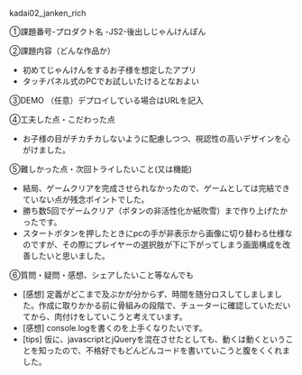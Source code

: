 kadai02_janken_rich

①課題番号-プロダクト名
-JS2-後出しじゃんけんぽん

②課題内容（どんな作品か）
- 初めてじゃんけんをするお子様を想定したアプリ
- タッチパネル式のPCでお試しいたけるとなおよい
 
③DEMO
（任意）デプロイしている場合はURLを記入

④工夫した点・こだわった点
- お子様の目がチカチカしないように配慮しつつ、視認性の高いデザインを心がけました。

⑤難しかった点・次回トライしたいこと(又は機能)
- 結局、ゲームクリアを完成させられなかったので、ゲームとしては完結できていない点が残念ポイントでした。
- 勝ち数5回でゲームクリア（ボタンの非活性化か紙吹雪）まで作り上げたかったです。
- スタートボタンを押したときにpcの手が非表示から画像に切り替わる仕様なのですが、その際にプレイヤーの選択肢が下に下がってしまう画面構成を改善したいと思いました。

⑥質問・疑問・感想、シェアしたいこと等なんでも
- [感想] 定義がどこまで及ぶかが分からず、時間を随分ロスしてしましました。作成に取りかかる前に骨組みの段階で、チューターに確認していただいてから、肉付けをしていこうと考えています。
- [感想] console.logを書くのを上手くなりたいです。
- [tips] 仮に、javascriptとjQueryを混在させたとしても、動くは動くということを知ったので、不格好でもどんどんコードを書いていこうと腹をくくれました。
